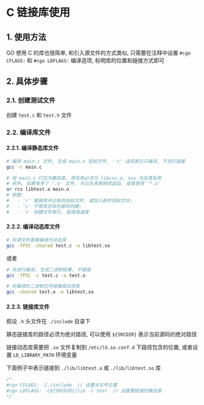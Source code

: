 # C 链接库使用

## 1. 使用方法

GO 使用 C 的库也很简单, 和引入源文件的方式类似, 只需要在注释中设置 `#cgo CFLAGS:` 和 `#cgo LDFLAGS:` 编译选项, 标明库的位置和链接方式即可

## 2. 具体步骤

### 2.1. 创建测试文件

创建 `test.c` 和 `test.h` 文件

### 2.2. 编译库文件

#### 2.2.1. 编译静态库文件

```bash
# 编译 main.c 文件, 生成 main.o 目标文件, '-c' 选项表示只编译, 不进行链接
gcc -c main.c

# 将 main.o 打包为静态库, 库名称必须为 libxxx.a, xxx 为任意名称
# 另外, 如果有多个 '.o' 文件, 可以在末尾继续追加, 或者使用 '*.o'
ar rcs libtest.a main.o
# 参数:
#   - 'r' 替换库中已有的目标文件, 或加入新的目标文件;
#   - 'c' 不管库否存在都将创建;
#   - 's' 创建文件索引, 能提高速度
```

#### 2.2.2. 编译动态库文件

```bash
# 将源文件直接编译为动态库
gcc -fPIC -shared test.c -o libtest.so
```

或者

```bash
# 先进行编译, 生成二进制结果, 不链接
gcc -fPIC -c test.c -o test.o

# 将编译的二进制文件链接成动态库
gcc -shared test.o -o libtest.so
```

#### 2.2.3. 链接库文件

假设 `.h` 头文件在 `./include` 目录下

静态链接库的路径必须为绝对路径, 可以使用 `${SRCDIR}` 表示当前源码的绝对路径

链接动态库需要把 `.so` 文件复制到 `/etc/ld.so.conf.d` 下路径包含的位置, 或者设置 `LD_LIBRARY_PATH` 环境变量

下面例子中表示链接到 `./lib/libtest.a` 或 `./lib/libtest.so` 库

```go
/*
#cgo CFLAGS: -I./include  // 设置头文件位置
#cgo LDFLAGS: -L${SRCDIR}/lib -l test  // 设置要链接的静态库
*/
```
